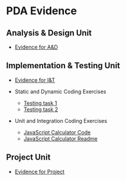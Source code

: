 # PDA Evidence

## Analysis & Design Unit
- [Evidence for A&D](./a_and_d/analysis_and_design_evidence.md)

## Implementation & Testing Unit
- [Evidence for I&T](./i_and_t/implementation_and_testing_evidence.md)

- Static and Dynamic Coding Exercises
  - [Testing task 1](./i_and_t/testing_task_1.md)
  - [Testing task 2](./i_and_t/testing_task_2.md)

- Unit and Integration Coding Exercises
  - [JavaScript Calculator Code](./i_and_t/javascript_calculator)
  - [JavaScript Calculator Readme](./i_and_t/javascript_calculator/README.md)

## Project Unit
- [Evidence for Project](./project/project_evidence.md)
